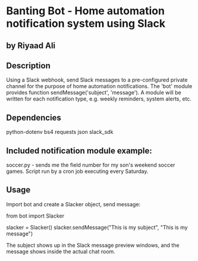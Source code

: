 # Banting Bot - Home automation notification system using Slack
## by Riyaad Ali

## Description

Using a Slack webhook, send Slack messages to a pre-configured private channel for the purpose of home automation notifications. The 'bot' module provides function sendMessage('subject', 'message'). A module will be written for each notification type, e.g. weekly reminders, system alerts, etc.

## Dependencies

python-dotenv
bs4
requests
json
slack_sdk

## Included notification module example:

soccer.py - sends me the field number for my son's weekend soccer games. Script run by a cron job executing every Saturday.

## Usage

Import bot and create a Slacker object, send message:

from bot import Slacker

slacker = Slacker()
slacker.sendMessage("This is my subject", "This is my message")

The subject shows up in the Slack message preview windows, and the message shows inside the actual chat room.

